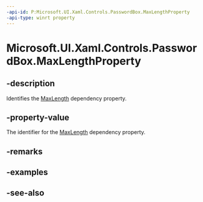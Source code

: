 ```yaml
---
-api-id: P:Microsoft.UI.Xaml.Controls.PasswordBox.MaxLengthProperty
-api-type: winrt property
---
```


<!-- Property syntax
public Windows.UI.Xaml.DependencyProperty MaxLengthProperty { get; }
-->

# Microsoft.UI.Xaml.Controls.PasswordBox.MaxLengthProperty

## -description
Identifies the [MaxLength](passwordbox_maxlength.md) dependency property.

## -property-value
The identifier for the [MaxLength](passwordbox_maxlength.md) dependency property.

## -remarks

## -examples

## -see-also
